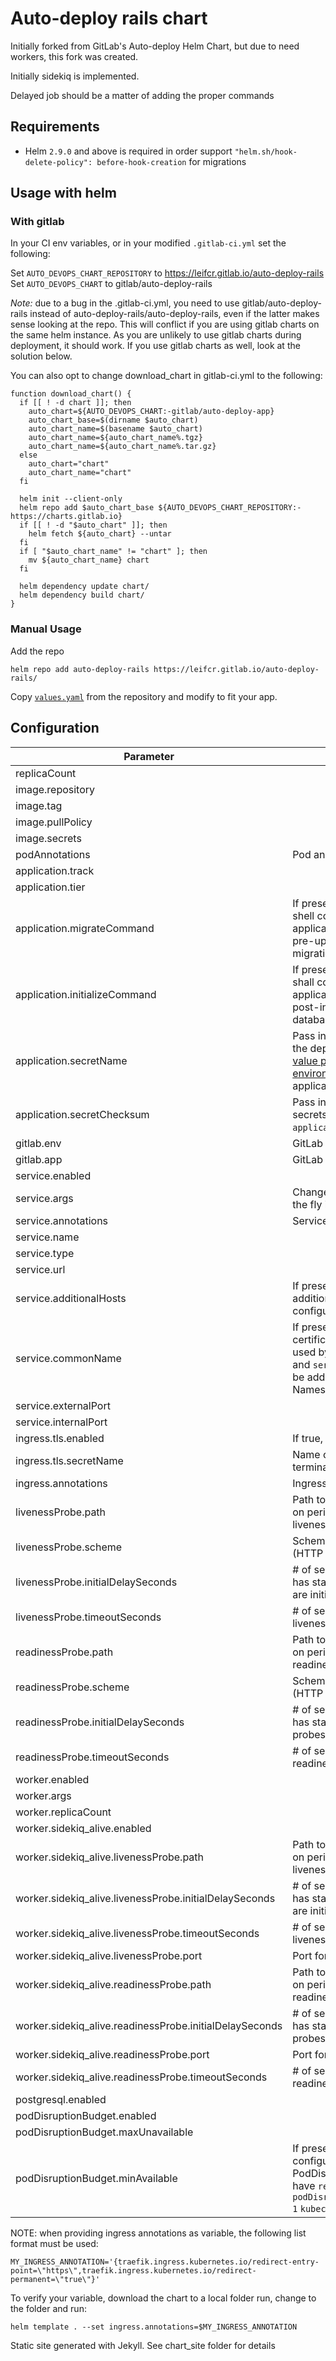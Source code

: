 # Auto-deploy rails chart

Initially forked from GitLab's Auto-deploy Helm Chart, but due to need workers, this fork was created.

Initially sidekiq is implemented.

Delayed job should be a matter of adding the proper commands

## Requirements

- Helm `2.9.0` and above is required in order support `"helm.sh/hook-delete-policy": before-hook-creation` for migrations

## Usage with helm

### With gitlab

In your CI env variables, or in your modified ```.gitlab-ci.yml``` set the following:

Set ```AUTO_DEVOPS_CHART_REPOSITORY``` to https://leifcr.gitlab.io/auto-deploy-rails
Set ```AUTO_DEVOPS_CHART``` to gitlab/auto-deploy-rails

*Note:* due to a bug in the .gitlab-ci.yml, you need to use gitlab/auto-deploy-rails instead of auto-deploy-rails/auto-deploy-rails, 
even if the latter makes sense looking at the repo. This will conflict if you are using gitlab charts on the same helm instance. As 
you are unlikely to use gitlab charts during deployment, it should work. If you use gitlab charts as well, look at the solution below.

You can also opt to change download_chart in gitlab-ci.yml to the following:

```
function download_chart() {
  if [[ ! -d chart ]]; then
    auto_chart=${AUTO_DEVOPS_CHART:-gitlab/auto-deploy-app}
    auto_chart_base=$(dirname $auto_chart)
    auto_chart_name=$(basename $auto_chart)
    auto_chart_name=${auto_chart_name%.tgz}
    auto_chart_name=${auto_chart_name%.tar.gz}
  else
    auto_chart="chart"
    auto_chart_name="chart"
  fi

  helm init --client-only
  helm repo add $auto_chart_base ${AUTO_DEVOPS_CHART_REPOSITORY:-https://charts.gitlab.io}
  if [[ ! -d "$auto_chart" ]]; then
    helm fetch ${auto_chart} --untar
  fi
  if [ "$auto_chart_name" != "chart" ]; then
    mv ${auto_chart_name} chart
  fi

  helm dependency update chart/
  helm dependency build chart/
}

```

### Manual Usage

Add the repo

```helm repo add auto-deploy-rails https://leifcr.gitlab.io/auto-deploy-rails/```

Copy [```values.yaml```](https://gitlab.com/leifcr/auto-deploy-rails/blob/master/values.yaml) from the repository and modify to fit your app.

## Configuration

| Parameter                     | Description | Default                            |
| ---                           | ---         | ---                                |
| replicaCount                  |             | `1`                                |
| image.repository              |             | `gitlab.example.com/group/project` |
| image.tag                     |             | `stable`                           |
| image.pullPolicy              |             | `Always`                           |
| image.secrets                 |             | `[name: gitlab-registry]`          |
| podAnnotations                | Pod annotations | `{}`                           |
| application.track             |             | `stable`                           |
| application.tier              |             | `web`                              |
| application.migrateCommand    | If present, this variable will run as a shell command within an application Container as a Helm pre-upgrade Hook. Intended to run migration commands. | `nil` |
| application.initializeCommand | If present, this variable will run as shall command within an application Container as a Helm post-install Hook. Intended to run database initialization commands. | `nil` |
| application.secretName        | Pass in the name of a Secret which the deployment will [load all key-value pairs from the Secret as environment variables](https://kubernetes.io/docs/tasks/configure-pod-container/configure-pod-configmap/#configure-all-key-value-pairs-in-a-configmap-as-container-environment-variables) in the application container. | `nil` |
| application.secretChecksum    | Pass in the checksum of the secrets referenced by `application.secretName`. | `nil` |
| gitlab.env                    | GitLab environment. | `nil` |
| gitlab.app                    | GitLab project slug. | `nil` |
| service.enabled               |             | `true`                             |
| service.args                  | Change the service arguments on the fly if needed | `` |
| service.annotations           | Service annotations | `{}`                       |
| service.name                  |             | `web`                              |
| service.type                  |             | `ClusterIP`                        |
| service.url                   |             | `http://my.host.com/`              |
| service.additionalHosts       | If present, this list will add additional hostnames to the server configuration. | `nil` |
| service.commonName            | If present, this will define the ssl certificate common name to be used by CertManager. `service.url` and `service.additionalHosts` will be added as Subject Alternative Names (SANs) | `nil` |
| service.externalPort          |             | `3000`                             |
| service.internalPort          |             | `3000`                             |
| ingress.tls.enabled           | If true, enables SSL | `true`                    |
| ingress.tls.secretName        | Name of the secret used to terminate SSL traffic | `""` |
| ingress.annotations           | Ingress annotations | `{}` |
| livenessProbe.path            | Path to access on the HTTP server on periodic probe of container liveness. | `/`                                |
| livenessProbe.scheme          | Scheme to access the HTTP server (HTTP or HTTPS). | `HTTP`                                |
| livenessProbe.initialDelaySeconds | # of seconds after the container has started before liveness probes are initiated. | `15`                               |
| livenessProbe.timeoutSeconds  | # of seconds after which the liveness probe times out. | `15`                               |
| readinessProbe.path           | Path to access on the HTTP server on periodic probe of container readiness. | `/`                                |
| readinessProbe.scheme         | Scheme to access the HTTP server (HTTP or HTTPS). | `HTTP`                                |
| readinessProbe.initialDelaySeconds | # of seconds after the container has started before readiness probes are initiated. | `5`                                |
| readinessProbe.timeoutSeconds | # of seconds after which the readiness probe times out. | `3`                                |
| worker.enabled                |             | `true` |
| worker.args                   |             | `bundle exec sidekiq` |
| worker.replicaCount           |             | 1 |
| worker.sidekiq_alive.enabled  |             | `true` |
| worker.sidekiq_alive.livenessProbe.path            | Path to access on the HTTP server on periodic probe of container liveness. | `/`                                |
| worker.sidekiq_alive.livenessProbe.initialDelaySeconds | # of seconds after the container has started before liveness probes are initiated. | `15`                               |
| worker.sidekiq_alive.livenessProbe.timeoutSeconds  | # of seconds after which the liveness probe times out. | `15`                               |
| worker.sidekiq_alive.livenessProbe.port  | Port for sidekiq_alive | `7433`                               |
| worker.sidekiq_alive.readinessProbe.path           | Path to access on the HTTP server on periodic probe of container readiness. | `/`                                |
| worker.sidekiq_alive.readinessProbe.initialDelaySeconds | # of seconds after the container has started before readiness probes are initiated. | `5`   |
| worker.sidekiq_alive.readinessProbe.port  | Port for sidekiq_alive | `7433`                               |
| worker.sidekiq_alive.readinessProbe.timeoutSeconds | # of seconds after which the readiness probe times out. | `3`                                |
| postgresql.enabled            |             | `false`                            |
| podDisruptionBudget.enabled   |             | `false`                            |
| podDisruptionBudget.maxUnavailable |             | `1`                            |
| podDisruptionBudget.minAvailable | If present, this variable will configure minAvailable in the PodDisruptionBudget. :warning: if you have `replicaCount: 1` and `podDisruptionBudget.minAvailable: 1` `kubectl drain` will be blocked.              | `nil`                            |

NOTE: when providing ingress annotations as variable, the following list format must be used:
```
MY_INGRESS_ANNOTATION='{traefik.ingress.kubernetes.io/redirect-entry-point=\"https\",traefik.ingress.kubernetes.io/redirect-permanent=\"true\"}'
```

To verify your variable, download the chart to a local folder run, change to the folder and run:

```
helm template . --set ingress.annotations=$MY_INGRESS_ANNOTATION
```


Static site generated with Jekyll. See chart_site folder for details
